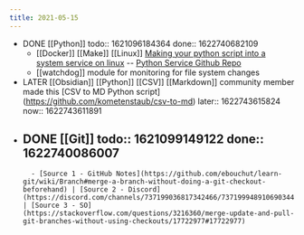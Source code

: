 ```yaml
---
title: 2021-05-15
---
```


- DONE [[Python]]
  todo:: 1621096184364
  done:: 1622740682109
	- [[Docker]] [[Make]] [[Linux]] [Making your python script into a system service on linux](https://python.plainenglish.io/turning-your-python-script-into-a-real-program-cb702e16ed02) -- [Python Service Github Repo](https://github.com/adamcyber1/mypythonservice)
	- [[watchdog]] module for monitoring for file system changes
- LATER [[Obsidian]] [[Python]] [[CSV]] [[Markdown]] community member made this [CSV to MD Python script] (https://github.com/kometenstaub/csv-to-md)
  later:: 1622743615824
  now:: 1622743611891
- DONE [[Git]]
  todo:: 1621099149122
  done:: 1622740086007
	-
		- [Source 1 - GitHub Notes](https://github.com/ebouchut/learn-git/wiki/Branch#merge-a-branch-without-doing-a-git-checkout-beforehand) | [Source 2 - Discord](https://discord.com/channels/737199036817342466/737199948910690344/843161442299674634) | [Source 3 - SO](https://stackoverflow.com/questions/3216360/merge-update-and-pull-git-branches-without-using-checkouts/17722977#17722977)
